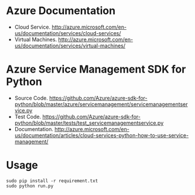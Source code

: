 # Azure Documentation

- Cloud Service. http://azure.microsoft.com/en-us/documentation/services/cloud-services/
- Virtual Machines. http://azure.microsoft.com/en-us/documentation/services/virtual-machines/

# Azure Service Management SDK for Python

- Source Code. https://github.com/Azure/azure-sdk-for-python/blob/master/azure/servicemanagement/servicemanagementservice.py
- Test Code. https://github.com/Azure/azure-sdk-for-python/blob/master/tests/test_servicemanagementservice.py
- Documentation. http://azure.microsoft.com/en-us/documentation/articles/cloud-services-python-how-to-use-service-management/

# Usage

```
sudo pip install -r requirement.txt
sudo python run.py
```
